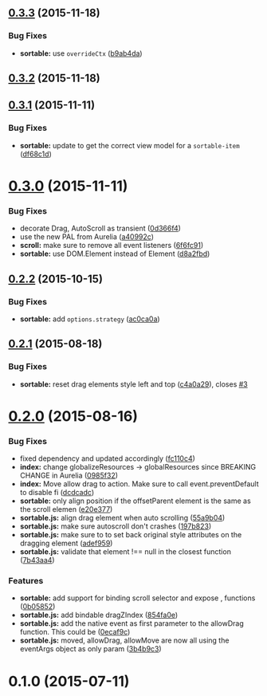 <a name="0.3.3"></a>
## [0.3.3](https://github.com/oribella/aurelia-sortable/compare/v0.3.2...v0.3.3) (2015-11-18)


### Bug Fixes

* **sortable:** use `overrideCtx` ([b9ab4da](https://github.com/oribella/aurelia-sortable/commit/b9ab4da))



<a name="0.3.2"></a>
## [0.3.2](https://github.com/oribella/aurelia-sortable/compare/v0.3.1...v0.3.2) (2015-11-18)




<a name="0.3.1"></a>
## [0.3.1](https://github.com/oribella/aurelia-sortable/compare/v0.3.0...v0.3.1) (2015-11-11)


### Bug Fixes

* **sortable:** update to get the correct view model for a `sortable-item` ([df68c1d](https://github.com/oribella/aurelia-sortable/commit/df68c1d))



<a name="0.3.0"></a>
# [0.3.0](https://github.com/oribella/aurelia-sortable/compare/v0.2.2...v0.3.0) (2015-11-11)


### Bug Fixes

* decorate Drag, AutoScroll as transient ([0d366f4](https://github.com/oribella/aurelia-sortable/commit/0d366f4))
* use the new PAL from Aurelia ([a40992c](https://github.com/oribella/aurelia-sortable/commit/a40992c))
* **scroll:** make sure to remove all event listeners ([6f6fc91](https://github.com/oribella/aurelia-sortable/commit/6f6fc91))
* **sortable:** use DOM.Element instead of Element ([d8a2fbd](https://github.com/oribella/aurelia-sortable/commit/d8a2fbd))



<a name="0.2.2"></a>
## [0.2.2](https://github.com/oribella/aurelia-sortable/compare/v0.2.1...v0.2.2) (2015-10-15)


### Bug Fixes

* **sortable:** add `options.strategy` ([ac0ca0a](https://github.com/oribella/aurelia-sortable/commit/ac0ca0a))



<a name="0.2.1"></a>
## [0.2.1](https://github.com/oribella/aurelia-sortable/compare/v0.2.0...v0.2.1) (2015-08-18)


### Bug Fixes

* **sortable:** reset drag elements style left and top ([c4a0a29](https://github.com/oribella/aurelia-sortable/commit/c4a0a29)), closes [#3](https://github.com/oribella/aurelia-sortable/issues/3)



<a name="0.2.0"></a>
# [0.2.0](https://github.com/oribella/aurelia-sortable/compare/0.1.0...v0.2.0) (2015-08-16)


### Bug Fixes

* fixed  dependency and updated accordingly ([fc110c4](https://github.com/oribella/aurelia-sortable/commit/fc110c4))
* **index:** change globalizeResources -> globalResources since BREAKING CHANGE in Aurelia ([0985f32](https://github.com/oribella/aurelia-sortable/commit/0985f32))
* **index:** Move allow drag to  action. Make sure to call event.preventDefault to disable fi ([dcdcadc](https://github.com/oribella/aurelia-sortable/commit/dcdcadc))
* **sortable:** only align position if the offsetParent element is the same as the scroll elemen ([e20e377](https://github.com/oribella/aurelia-sortable/commit/e20e377))
* **sortable.js:** align drag element when auto scrolling ([55a9b04](https://github.com/oribella/aurelia-sortable/commit/55a9b04))
* **sortable.js:** make sure autoscroll don't crashes ([197b823](https://github.com/oribella/aurelia-sortable/commit/197b823))
* **sortable.js:** make sure to to set back original style attributes on the dragging element ([adef959](https://github.com/oribella/aurelia-sortable/commit/adef959))
* **sortable.js:** validate that element !== null in the closest function ([7b43aa4](https://github.com/oribella/aurelia-sortable/commit/7b43aa4))

### Features

* **sortable:** add support for binding scroll selector and expose ,  functions ([0b05852](https://github.com/oribella/aurelia-sortable/commit/0b05852))
* **sortable.js:** add bindable dragZIndex ([854fa0e](https://github.com/oribella/aurelia-sortable/commit/854fa0e))
* **sortable.js:** add the native event as first parameter to the allowDrag function. This could be ([0ecaf9c](https://github.com/oribella/aurelia-sortable/commit/0ecaf9c))
* **sortable.js:** moved, allowDrag, allowMove are now all using the eventArgs object as only param ([3b4b9c3](https://github.com/oribella/aurelia-sortable/commit/3b4b9c3))



<a name="0.1.0"></a>
# 0.1.0 (2015-07-11)




